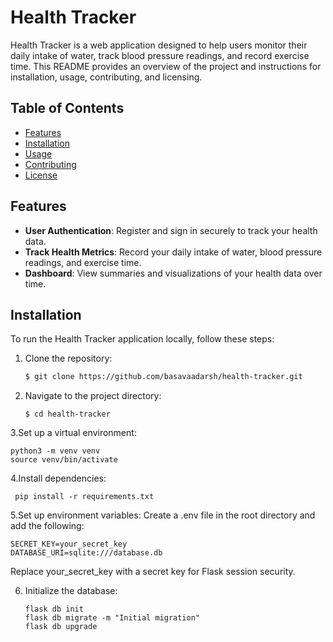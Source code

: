 # Health Tracker

Health Tracker is a web application designed to help users monitor their daily intake of water, track blood pressure readings, and record exercise time. This README provides an overview of the project and instructions for installation, usage, contributing, and licensing.

## Table of Contents

- [Features](#features)
- [Installation](#installation)
- [Usage](#usage)
- [Contributing](#contributing)
- [License](#license)

## Features

- **User Authentication**: Register and sign in securely to track your health data.
- **Track Health Metrics**: Record your daily intake of water, blood pressure readings, and exercise time.
- **Dashboard**: View summaries and visualizations of your health data over time.

## Installation

To run the Health Tracker application locally, follow these steps:

1. Clone the repository:

   ```bash
   $ git clone https://github.com/basavaadarsh/health-tracker.git
   ```
2. Navigate to the project directory:

   ```
   $ cd health-tracker
   ```
3.Set up a virtual environment:

   ```
   python3 -m venv venv
   source venv/bin/activate
   ```

 4.Install dependencies:

   ```
    pip install -r requirements.txt
   ```
5.Set up environment variables:
  Create a .env file in the root directory and add the following:

   ```
   SECRET_KEY=your_secret_key
   DATABASE_URI=sqlite:///database.db
   ```
Replace your_secret_key with a secret key for Flask session security.

6. Initialize the database:

   ```
   flask db init
   flask db migrate -m "Initial migration"
   flask db upgrade
   ```

   




